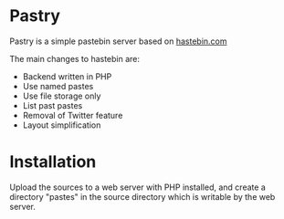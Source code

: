# Pastry

Pastry is a simple pastebin server based on [hastebin.com](http://hastebin.com)

The main changes to hastebin are:

 * Backend written in PHP
 * Use named pastes
 * Use file storage only
 * List past pastes
 * Removal of Twitter feature
 * Layout simplification

# Installation

Upload the sources to a web server with PHP installed, and create a directory
"pastes" in the source directory which is writable by the web server.
